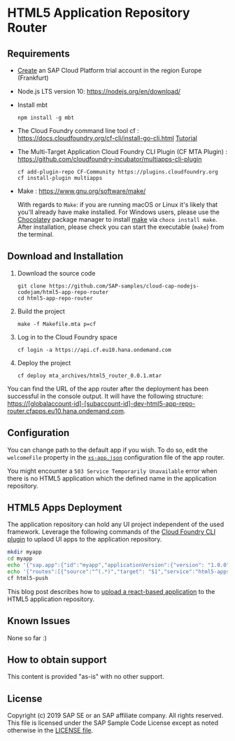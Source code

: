 # HTML5 Application Repository Router


## Requirements
- [Create](https://developers.sap.com/tutorials/hcp-create-trial-account.html) an SAP Cloud Platform trial account in the region Europe (Frankfurt)
- Node.js LTS version 10: <https://nodejs.org/en/download/>
- Install mbt
    ```
    npm install -g mbt
    ```
- The Cloud Foundry command line tool cf : <https://docs.cloudfoundry.org/cf-cli/install-go-cli.html> [Tutorial](https://developers.sap.com/tutorials/cp-cf-download-cli.html)
- The Multi-Target Application Cloud Foundry CLI Plugin (CF MTA Plugin) : <https://github.com/cloudfoundry-incubator/multiapps-cli-plugin>
    ```
    cf add-plugin-repo CF-Community https://plugins.cloudfoundry.org
    cf install-plugin multiapps
    ```
- Make : <https://www.gnu.org/software/make/>

    With regards to `Make`: if you are running macOS or Linux it's likely that you'll already have make installed. For Windows users, please use the [Chocolatey](https://chocolatey.org/) package manager to install [make](https://chocolatey.org/packages/make) via `choco install make`. After installation, please check you can start the executable (`make`) from the terminal.

## Download and Installation
1. Download the source code
    ```
    git clone https://github.com/SAP-samples/cloud-cap-nodejs-codejam/html5-app-repo-router
    cd html5-app-repo-router
    ```
2. Build the project
    ```
    make -f Makefile.mta p=cf
    ```
3. Log in to the Cloud Foundry space
    ```
    cf login -a https://api.cf.eu10.hana.ondemand.com
    ```
4. Deploy the project
    ```
    cf deploy mta_archives/html5_router_0.0.1.mtar
    ```

You can find the URL of the app router after the deployment has been successful in the console output. It will have the following structure: <https://[globalaccount-id]-[subaccount-id]-dev-html5-app-repo-router.cfapps.eu10.hana.ondemand.com>.

## Configuration
You can change path to the default app if you wish. To do so, edit the `welcomeFile` property in the [`xs-app.json`](router/xs-app.json) configuration file of the app router.

You might encounter a `503 Service Temporarily Unavailable` error when there is no HTML5 application which the defined name in the application repository.

## HTML5 Apps Deployment
The application repository can hold any UI project independent of the used framework.
Leverage the following commands of the [Cloud Foundry CLI plugin](https://sap.github.io/cf-html5-apps-repo-cli-plugin/) to uplaod UI apps to the application repository.
```bash
mkdir myapp
cd myapp
echo '{"sap.app":{"id":"myapp","applicationVersion":{"version": "1.0.0"}}}' > manifest.json
echo '{"routes":[{"source":"^(.*)","target": "$1","service":"html5-apps-repo-rt"}]}' > xs-app.json
cf html5-push
```


This blog post describes how to [upload a react-based application](https://blogs.sap.com/2019/06/03/cloudfoundryfun-5-play-asteroids-powered-by-react-secured-by-sap-cloud-platform/) to the HTML5 application repository.

## Known Issues
None so far :)

## How to obtain support
This content is provided "as-is" with no other support.

## License
Copyright (c) 2019 SAP SE or an SAP affiliate company. All rights reserved.
This file is licensed under the SAP Sample Code License except as noted otherwise in the [LICENSE file](LICENSE).
